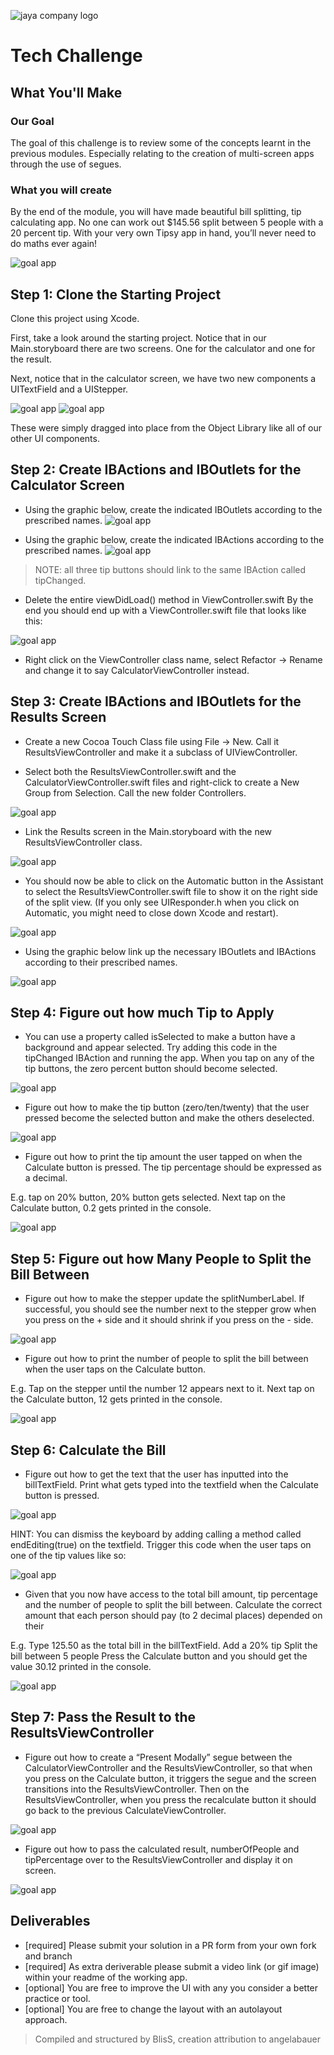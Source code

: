![jaya company logo](https://media-exp1.licdn.com/dms/image/C4E0BAQFrbiHicAxtPQ/company-logo_200_200/0?e=2159024400&v=beta&t=BQz9RsRUILUmnZ4JM6poK5XCxSAvVuefloBcLVolmR0)

# Tech Challenge

## What You'll Make

### Our Goal
The goal of this challenge is to review some of the concepts learnt in the previous modules. Especially relating to the creation of multi-screen apps through the use of segues.

### What you will create
By the end of the module, you will have made beautiful bill splitting, tip calculating app. No one can work out $145.56 split between 5 people with a 20 percent tip. With your very own Tipsy app in hand, you’ll never need to do maths ever again!

![goal app](./images/goal.gif)

## Step 1: Clone the Starting Project

Clone this project using Xcode.

First, take a look around the starting project. Notice that in our Main.storyboard there are two screens. One for the calculator and one for the result.

Next, notice that in the calculator screen, we have two new components a UITextField and a UIStepper.

![goal app](./images/one.png)
![goal app](./images/two.png)

These were simply dragged into place from the Object Library like all of our other UI components.

## Step 2: Create IBActions and IBOutlets for the Calculator Screen

* Using the graphic below, create the indicated IBOutlets according to the prescribed names.
![goal app](./images/three.png)

* Using the graphic below, create the indicated IBActions according to the prescribed names.
![goal app](./images/four.png)

> NOTE: all three tip buttons should link to the same IBAction called tipChanged.

* Delete the entire viewDidLoad() method in ViewController.swift
By the end you should end up with a ViewController.swift file that looks like this:

![goal app](./images/five.png)

* Right click on the ViewController class name, select Refactor → Rename and change it to say CalculatorViewController instead.

## Step 3: Create IBActions and IBOutlets for the Results Screen
* Create a new Cocoa Touch Class file using File → New. Call it ResultsViewController and make it a subclass of UIViewController.

* Select both the ResultsViewController.swift and the CalculatorViewController.swift files and right-click to create a New Group from Selection. Call the new folder Controllers.

![goal app](./images/six.png)

* Link the Results screen in the Main.storyboard with the new ResultsViewController class.

![goal app](./images/seven.png)

* You should now be able to click on the Automatic button in the Assistant to select the ResultsViewController.swift file to show it on the right side of the split view. (If you only see UIResponder.h when you click on Automatic, you might need to close down Xcode and restart).

![goal app](./images/eight.png)

* Using the graphic below link up the necessary IBOutlets and IBActions according to their prescribed names.

![goal app](./images/nine.png)

## Step 4: Figure out how much Tip to Apply

* You can use a property called isSelected to make a button have a background and appear selected. Try adding this code in the tipChanged IBAction and running the app. When you tap on any of the tip buttons, the zero percent button should become selected.

![goal app](./images/ten.png)

* Figure out how to make the tip button (zero/ten/twenty) that the user pressed become the selected button and make the others deselected.

![goal app](./images/eleven.gif)

* Figure out how to print the tip amount the user tapped on when the Calculate button is pressed. The tip percentage should be expressed as a decimal.

E.g. tap on 20% button, 20% button gets selected.
Next tap on the Calculate button, 0.2 gets printed in the console.

![goal app](./images/twelve.gif)

## Step 5: Figure out how Many People to Split the Bill Between

* Figure out how to make the stepper update the splitNumberLabel. If successful, you should see the number next to the stepper grow when you press on the + side and it should shrink if you press on the - side.

![goal app](./images/thirteen.gif)

* Figure out how to print the number of people to split the bill between when the user taps on the Calculate button.

E.g. Tap on the stepper until the number 12 appears next to it.
Next tap on the Calculate button, 12 gets printed in the console.

![goal app](./images/fourteen.gif)

## Step 6: Calculate the Bill

* Figure out how to get the text that the user has inputted into the billTextField. Print what gets typed into the textfield when the Calculate button is pressed.

![goal app](./images/fiveteen.gif)

HINT: You can dismiss the keyboard by adding calling a method called endEditing(true) on the textfield. Trigger this code when the user taps on one of the tip values like so:

![goal app](./images/sixteen.png)

* Given that you now have access to the total bill amount, tip percentage and the number of people to split the bill between. Calculate the correct amount that each person should pay (to 2 decimal places) depended on their

E.g. Type 125.50 as the total bill in the billTextField.
Add a 20% tip
Split the bill between 5 people
Press the Calculate button and you should get the value 30.12 printed in the console.

![goal app](./images/seventeen.gif)

## Step 7: Pass the Result to the ResultsViewController

* Figure out how to create a “Present Modally” segue between the CalculatorViewController and the ResultsViewController, so that when you press on the Calculate button, it triggers the segue and the screen transitions into the ResultsViewController. Then on the ResultsViewController, when you press the recalculate button it should go back to the previous CalculateViewController.

![goal app](./images/eightteen.gif)

* Figure out how to pass the calculated result, numberOfPeople and tipPercentage over to the ResultsViewController and display it on screen.

![goal app](./images/nineteen.gif)


## Deliverables

* [required] Please submit your solution in a PR form from your own fork and branch
* [required] As extra deriverable please submit a video link (or gif image) within your readme of the working app.
* [optional] You are free to improve the UI with any you consider a better practice or tool.
* [optional] You are free to change the layout with an autolayout approach.

> Compiled and structured by BlisS, creation attribution to angelabauer